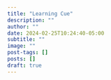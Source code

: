 ```yaml
---
title: "Learning Cue"
description: ""
author: ""
date: 2024-02-25T10:24:40-05:00
subtitle: ""
image: ""
post-tags: []
posts: []
draft: true
---
```

